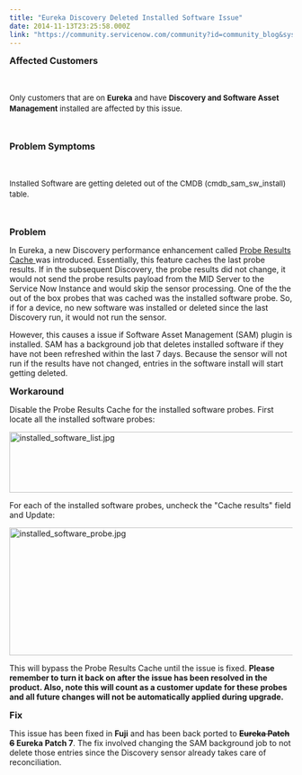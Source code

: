```yaml
---
title: "Eureka Discovery Deleted Installed Software Issue"
date: 2014-11-13T23:25:58.000Z
link: "https://community.servicenow.com/community?id=community_blog&sys_id=cd2d26e5dbd0dbc01dcaf3231f961995"
---
```

<p><span style="font-size: 12pt;"><strong>Affected Customers</strong></span></p><p><span style="font-size: 12pt;"><strong><br/></strong></span></p><p><span style="font-size: 12pt;"><span style="font-size: 10pt;">Only customers that are on <strong>Eureka</strong> and have <strong>Discovery and Software Asset Management</strong> installed are affected by this issue. </span><strong><br/></strong></span></p><p><span style="font-size: 12pt;"><strong><br/></strong></span></p><p><span style="font-size: 16px;"><strong>Problem Symptoms</strong></span></p><p><span style="font-size: 12pt;"><strong><br/></strong></span></p><p><span style="font-size: 12pt;"><span style="font-size: 10pt;">Installed Software are getting deleted out of the CMDB (cmdb_sam_sw_install) table.</span><strong><br/></strong></span></p><p><span style="font-size: 12pt;"><strong><br/></strong></span></p><p><span style="font-size: 12pt;"><strong>Problem</strong></span></p><p></p><p>In Eureka, a new Discovery performance enhancement called <a title="ki.servicenow.com/index.php?title=Discovery_Probes_and_Sensors#Probe_Results_Cache" href="http://wiki.servicenow.com/index.php?title=Discovery_Probes_and_Sensors#Probe_Results_Cache">Probe Results Cache </a>was introduced. Essentially, this feature caches the last probe results. If in the subsequent Discovery, the probe results did not change, it would not send the probe results payload from the MID Server to the Service Now Instance and would skip the sensor processing. One of the the out of the box probes that was cached was the installed software probe. So, if for a device, no new software was installed or deleted since the last Discovery run, it would not run the sensor.</p><p></p><p>However, this causes a issue if Software Asset Management (SAM) plugin is installed. SAM has a background job that deletes installed software if they have not been refreshed within the last 7 days. Because the sensor will not run if the results have not changed, entries in the software install will start getting deleted.</p><p></p><p><span style="font-size: 12pt;"><strong>Workaround</strong></span></p><p></p><p>Disable the Probe Results Cache for the installed software probes. First locate all the installed software probes:</p><p></p><p><img  __jive_id="15614" alt="installed_software_list.jpg" class="image-0 jive-image jiveImage" src="32614142dbdc9344e9737a9e0f9619df.iix" style="height: 108px; width: 620px;"/></p><p></p><p>For each of the installed software probes, uncheck the "Cache results" field and Update:</p><p></p><p><img  __jive_id="15615" alt="installed_software_probe.jpg" class="image-1 jive-image jiveImage" src="3c4e580edb1c1f048c8ef4621f961918.iix" style="height: 227px; width: 620px;"/></p><p>This will bypass the Probe Results Cache until the issue is fixed. <strong>Please remember to turn it back on after the issue has been resolved in the product. Also, note this will count as a customer update for these probes and all future changes will not be automatically applied during upgrade.</strong></p><p></p><p><span style="font-size: 12pt;"><strong>Fix</strong></span></p><p></p><p>This issue has been fixed in <strong>Fuji</strong> and has been back ported to <strong><span style="text-decoration: line-through;">Eureka Patch 6</span> Eureka Patch 7</strong>. The fix involved changing the SAM background job to not delete those entries since the Discovery sensor already takes care of reconciliation.</p>